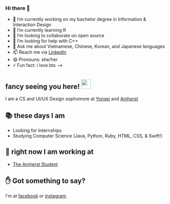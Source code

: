 ### Hi there 👋

- 🔭 I’m currently working on my bachelor degree in Information & Interaction Design
- 🌱 I’m currently learning R
- 👯 I’m looking to collaborate on open source
- 🤔 I’m looking for help with C++
- 💬 Ask me about Vietnamese, Chinese, Korean, and Japanese languages
- 📫 Reach me via [LinkedIn](https://www.linkedin.com/in/phovu/)
- 😄 Pronouns: she/her
- ⚡ Fun fact: i love bts
-->
## fancy seeing you here! <img src="https://media4.giphy.com/media/3oEjI4sFlp73fvEYgw/200.gif" width="30px">

I am a CS and UI/UX Design sophomore at [Yonsei](https://www.yonsei.ac.kr/) and [Amherst](https://www.amherst.edu/)

## 📚 these days I am

- Looking for Internships
- Studying Computer Science (Java, Python, Ruby, HTML, CSS, & Swift!)

## 🚀 right now I am working at

- [The Amherst Student](https://amherststudent.com/)


## ✋ Got something to say?

I'm at [facebook](https://www.facebook.com/pvu23/) or [instagram](https://www.instagram.com/photvu).
